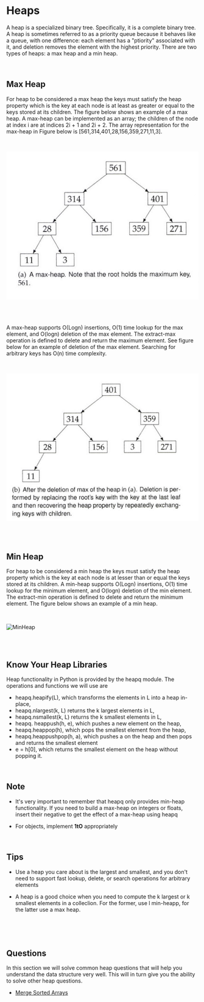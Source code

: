 # Heaps

A heap is a specialized binary tree. Specifically, it is a complete binary tree. A heap is sometimes referred to as a priority queue because it behaves like a queue, with one difference: each element has a "ptiority" associated with it, and deletion removes the element with the highest priority.
There are two types of heaps: a max heap and a min heap.

<br>


## Max Heap

For heap to be considered a max heap the keys must satisfy the heap property which is the key at each node is at least as greater or equal to the keys stored at its children. 
The figure below shows an example of a max heap. A max-heap can be implemented as an array; the children of the node at index i are at indices 2i + 1 and 2i + 2.
The array representation for the max-heap in Figure below is [561,314,401,28,156,359,271,11,3].

<br>

![Max Heap](../../assets/max_heap.png)

<br>
<br>

A max-heap supports O(Logn) insertions, O(1) time lookup for the max element, and O(logn) deletion of the max element. The extract-max operation is defined to delete and return the maximum element. See figure below for an example of deletion of the max element. Searching for arbitrary keys has O(n) time complexity.

<br>

![Max Heap](../../assets/max_heap_delete.png)

<br>
<br>

## Min Heap

For heap to be considered a min heap the keys must satisfy the heap property which is the key at each node is at lesser than or equal the keys stored at its children.
A min-heap supports O(Logn) insertions, O(1) time lookup for the minimum element, and O(logn) deletion of the min element. The extract-min operation is defined to delete and return the minimum element. The figure below shows an example of a min heap.

<br>

![MinHeap](https://upload.wikimedia.org/wikipedia/commons/6/69/Min-heap.png)

<br>
<br>

## Know Your Heap Libraries

Heap functionality in Python is provided by the heapq module. The operations and functions we will use are
- heapq.heapify(L), which transforms the elements in L into a heap in-place,
- heapq.nlargest(k, L) returns the k largest elements in L,
- heapq.nsmallest(k, L) returns the k smallest elements in L,
- heapq. heappush(h, e), which pushes a new element on the heap,
- heapq.heappop(h), which pops the smallest element from the heap,
- heapq.heappushpop(h, a), which pushes a on the heap and then pops and returns the smallest element
- e = h[0], which returns the smallest element on the heap without popping it.

<br>

## Note

- It's very important to remember that heapq only provides min-heap functionality. If you need to build a max-heap on integers or floats, insert their negative to get the effect of a max-heap using heapq

- For objects, implement __1tO__ appropriately

<br>

## Tips

- Use a heap you care about is the largest and smallest, and you don't need to support fast lookup, delete, or search operations for arbitrary elements

- A heap is a good choice when you need to compute the k largest or k smallest elements in a colleclion. For the former, use l min-heapp, for the latter use a max heap.

<br>
<br>
<br>


## Questions

In this section we will solve common heap questions that will help you understand the data structure very well. This will in turn give you the ability to solve other heap questions.

- [Merge Sorted Arrays](1_merge_sorted_arrays/merge_sorted_arrays.py)
